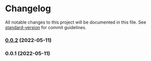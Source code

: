 # Changelog

All notable changes to this project will be documented in this file. See [standard-version](https://github.com/conventional-changelog/standard-version) for commit guidelines.

### [0.0.2](https://github.com/whpptjs/whppt-mailchimp/compare/v0.0.1...v0.0.2) (2022-05-11)

### 0.0.1 (2022-05-11)
